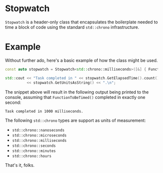 # Stopwatch

`Stopwatch` is a header-only class that encapsulates the boilerplate needed to time a block of code using the standard `std::chrono` infrastructure.

# Example

Without further ado, here's a basic example of how the class might be used.

```C++
const auto stopwatch = Stopwatch<std::chrono::milliseconds>([&] { FunctionToBeTimed(); });

std::cout << "Task completed in " << stopwatch.GetElapsedTime().count() << " "
          << stopwatch.GetUnitsAsString() << ".\n";
```

The snippet above will result in the following output being printed to the console, assuming that `FunctionToBeTimed()` completed in exactly one second:

```
Task completed in 1000 milliseconds.
```

The following `std::chrono` types are support as units of measurement:

* `std::chrono::nanoseconds`
* `std::chrono::microseconds`
* `std::chrono::milliseconds`
* `std::chrono::seconds`
* `std::chrono::minutes`
* `std::chrono::hours`

That's it, folks.